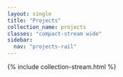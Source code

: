 ```yaml
---
layout: single
title: "Projects"
collection_name: projects
classes: "compact-stream wide"
sidebar:
  nav: "projects-rail"
---
```

{% include collection-stream.html %}

